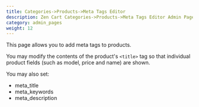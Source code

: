 ```yaml
---
title: Categories->Products->Meta Tags Editor
description: Zen Cart Categories->Products->Meta Tags Editor Admin Page 
category: admin_pages
weight: 12
---
```


This page allows you to add meta tags to products. 

You may modify the contents of the product's `<title>` tag 
so that individual product fields (such as model, price and name) are shown.

You may also set: 

- meta_title
- meta_keywords
- meta_description


